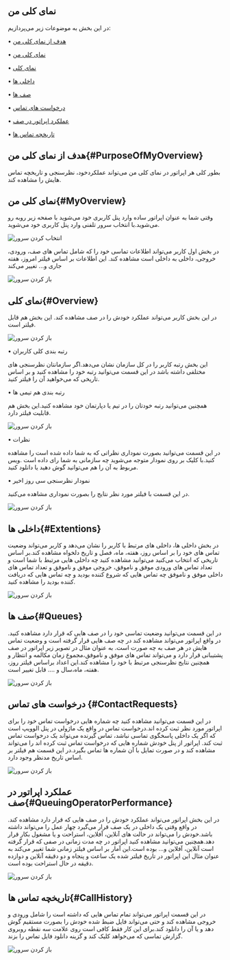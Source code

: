 ## نمای کلی من

در این بخش به موضوعات زیر می‌پردازیم:

• 	[هدف از نمای کلی من](#PurposeOfMyOverview)

• 	[نمای کلی من](#MyOverview)

• 	[ نمای کلی](#Overview)

• 	[داخلی ها ](#Extentions)

• 	[صف ها ](#Queues)

•   [درخواست های تماس](#ContactRequests)

•	[عملکرد اپراتور در صف ](QueuingOperatorPerformance)

•	[تاریخچه تماس ها ](#CallHistory)

## هدف از نمای کلی من{#PurposeOfMyOverview}
بطور کلی هر اپراتور در نمای کلی من می‌تواند عملکردخود، نظرسنجی و تاریخچه تماس هایش را مشاهده کند.
## نمای کلی من{#MyOverview}
وقتی شما به عنوان اپراتور ساده وارد پنل کاربری خود می‌شوید با صفحه زیر روبه رو می‌شوید.با انتخاب سرور تلفنی وارد پنل کاربری خود می‌شوید.

![انتخاب کردن سرور ](./Image/SelectServer.png)

در بخش اول کاربر می‌تواند اطلاعات تماسی خود را که شامل تماس های صف، ورودی، خروجی، داخلی به داخلی است مشاهده کند. این اطلاعات بر اساس فیلتر امروز، هفته جاری و... تغییر می‌کند

![باز کردن سرور ](./Image/profile2.png)

## نمای کلی{#Overview}
در این بخش کاربر می‌تواند عملکرد خودش را در صف مشاهده کند. این بخش هم قابل فیلتر است.

![باز کردن سرور ](./Image/profile3.png)


•	رتبه بندی کلی کاربران

این بخش رتبه کاربر را در کل سازمان نشان می‌دهد.اگر سازمانتان نظرسنجی های مختلفی داشته باشد در این قسمت می‌توانید رتبه خود را مشاهده کنید و بر اساس تاریخی که می‌خواهید آن را فیلتر کنید.

•	رتبه بندی هم تیمی ها

همچنین می‌توانید رتبه خودتان را در تیم یا دپارتمان خود مشاهده کنید.این بخش هم قابلیت فیلتر دارد.


![باز کردن سرور ](./Image/profile4.png)

•	نظرات

در این قسمت می‌توانید بصورت نموداری نظراتی که به شما داده شده است را مشاهده کنید.با کلیک بر روی نمودار متوجه می‌شوید چه سازمانی به شما رای داده است .ویس مربوط به آن را هم  می‌توانید گوش دهید یا دانلود کنید.

•	نمودار نظرسنجی سی روز اخیر

در این قسمت با فیلتر مورد نظر نتایج را بصورت نموداری مشاهده می‌کنید.

![باز کردن سرور ](./Image/profile5.png)

## داخلی ها{#Extentions}

در بخش داخلی ها، داخلی های مرتبط با کاربر را نشان می‌دهد و کاربر می‌تواند وضعیت تماس های خود را  بر اساس روز، هفته، ماه، فصل و تاریخ دلخواه مشاهده کند.بر اساس تاریخی که انتخاب می‌کنید می‌توانید مشاهده کنید چه داخلی هایی مرتبط با شما است و تعداد تماس های ورودی موفق و ناموفق، خروجی موفق و ناموفق و تعداد تماس های داخلی موفق و ناموفق چه تماس هایی که شروع کننده بودید و چه تماس هایی که دریافت کننده بودید را مشاهده کنید.


![باز کردن سرور ](./Image/profile6.png)

## صف ها{#Queues}

در این قسمت می‌توانید وضعیت تماسی خود را در صف هایی که قرار دارد مشاهده کنید. در واقع اپراتور می‌تواند مشاهده کند در چه صف هایی قرار گرفته است و وضعیت تماس هایش در هر صف به چه صورت است. به عنوان مثال  در تصویر زیر اپراتور در صف پشتیبانی قرار دارد و می‌تواند تماس های موفق و ناموفق،مجموع زمان مکالمه و انتظار و همچنین نتایج نظرسنجی مرتبط با خود را مشاهده کند.این اعداد براساس فیلتر روز، هفته، ماه،سال و .... قابل تغییر است.


![باز کردن سرور ](./Image/queu.png)

## درخواست های تماس {#ContactRequests}
در این قسمت می‌توانید مشاهده کنید چه شماره هایی درخواست تماس خود را برای اپراتور مورد نظر ثبت کرده اند.درخواست تماس در واقع یک ماژولی در پنل الوویپ است که اگر یک داخلی پاسخگوی تماسی نباشد، تماس گیرنده می‌تواند یک درخواست تماس ثبت کند. اپراتور از پنل خودش شماره هایی که درخواست تماس ثبت کرده اند را می‌تواند مشاهده کند و در صورت تمایل با آن شماره ها تماس بگیرد.در این قسمت هم فیلتر بر اساس تاریخ مدنظر وجود دارد.



![باز کردن سرور ](./Image/callbackrequest.png)

## عملکرد اپراتور در صف{#QueuingOperatorPerformance}

در این بخش اپراتور می‌تواند عملکرد خودش را در صف هایی که قرار دارد مشاهده کند. در واقع وقتی یک داخلی در یک صف قرار می‌گیرد چهار عمل را می‌تواند داشته باشد.خودش را می‌تواند در حالت های آنلاین، آفلاین، استراحت و یا مشغول بکار قرار دهد.همچنین می‌توانید مشاهده کنید اپراتور در چه مدت زمانی در صفی که قرار گرفته است آنلاین، آفلاین و... بوده است.این آمار بر اساس فیلتر زمانی شما تغییر می‌کند به عنوان مثال این اپراتور در تاریخ   فیلتر شده یک ساعت و پنجاه و دو دقیقه آنلاین و دوازده دقیقه در حال استراحت بوده است.

![باز کردن سرور ](./Image/operator-queue.png)

## تاریخچه تماس ها{#CallHistory}

در این قسمت اپراتور می‌تواند تمام تماس هایی که داشته است را شامل ورودی و خروجی مشاهده کند و حتی می‌تواند فایل ضبط شده خودش را بصورت مستقیم گوش دهد و یا آن را دانلود کند.برای این کار فقط کافی است روی علامت سه نقطه روبروی گزارش تماسی که می‌خواهد کلیک کند و گزینه دانلود فایل تماس را بزند.

![باز کردن سرور ](./Image/report.png)
